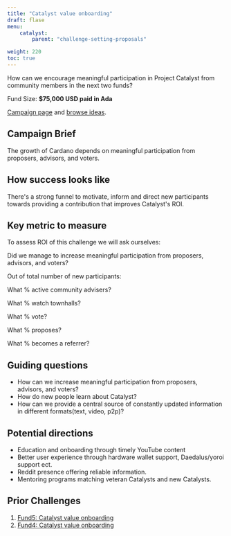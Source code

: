```yaml
---
title: "Catalyst value onboarding"
draft: flase
menu:
    catalyst:
        parent: "challenge-setting-proposals"

weight: 220
toc: true
---
```


How can we encourage meaningful participation in Project Catalyst from community members in the next two funds?

Fund Size: **$75,000 USD paid in Ada**

[Campaign page](https://cardano.ideascale.com/a/campaign-home/26106) and [browse ideas](https://cardano.ideascale.com/a/ideas/top/campaign-filter/byids/campaigns/26106/stage/unspecified).

## Campaign Brief

The growth of Cardano depends on meaningful participation from proposers, advisors, and voters.

## How success looks like

There's a strong funnel to motivate, inform and direct new participants towards providing a contribution that improves Catalyst's ROI.

## Key metric to measure

To assess ROI of this challenge we will ask ourselves:

Did we manage to increase meaningful participation from proposers, advisors, and voters?

Out of total number of new participants:

What % active community advisers?

What % watch townhalls?

What % vote?

What % proposes?

What % becomes a referrer?

## Guiding questions

- How can we increase meaningful participation from proposers, advisors, and voters?
- How do new people learn about Catalyst?
- How can we provide a central source of constantly updated information in different formats(text, video, p2p)?

## Potential directions

- Education and onboarding through timely YouTube content
- Better user experience through hardware wallet support, Daedalus/yoroi support ect.
- Reddit presence offering reliable information.
- Mentoring programs matching veteran Catalysts and new Catalysts.

## Prior Challenges

1. [Fund5: Catalyst value onboarding](https://cardano.ideascale.com/a/campaign-home/25944)
2. [Fund4: Catalyst value onboarding](https://cardano.ideascale.com/a/campaign-home/25872)